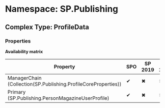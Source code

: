 # Namespace: SP.Publishing

## Complex Type: ProfileData

### Properties

**Availability matrix**

Property | SPO | SP 2019 | SP 2016 | SP 2013
----------|-----|---------|---------|--------
ManagerChain (Collection(SP.Publishing.ProfileCoreProperties)) | ✔ | ✖ | ✖ | ✖
Primary (SP.Publishing.PersonMagazineUserProfile) | ✔ | ✖ | ✖ | ✖
